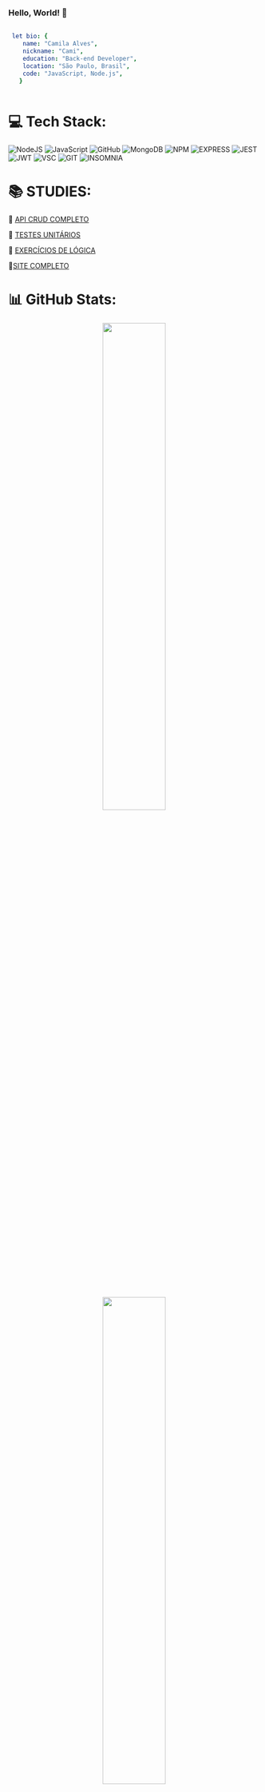 ### Hello, World! 👋

```yaml

 let bio: {
    name: "Camila Alves",
    nickname: "Cami",
    education: "Back-end Developer",
    location: "São Paulo, Brasil",
    code: "JavaScript, Node.js",
   }
   
   ```

 ##  

# 💻 Tech Stack:
  ![NodeJS](https://img.shields.io/badge/node.js-6DA55F?style=for-the-badge&logo=node.js&logoColor=white)
  ![JavaScript](https://img.shields.io/badge/javascript-%23323330.svg?style=for-the-badge&logo=javascript&logoColor=%23F7DF1E)
  ![GitHub](https://img.shields.io/badge/GitHub-100000?style=for-the-badge&logo=github&logoColor=white)
  ![MongoDB](https://img.shields.io/badge/MongoDB-4EA94B?style=for-the-badge&logo=mongodb&logoColor=white)
  ![NPM](https://img.shields.io/badge/npm-CB3837?style=for-the-badge&logo=npm&logoColor=white)
  ![EXPRESS](https://img.shields.io/badge/Express.js-404D59?style=for-the-badge)
  ![JEST](https://img.shields.io/badge/Jest-323330?style=for-the-badge&logo=Jest&logoColor=white)
  ![JWT](https://img.shields.io/badge/json%20web%20tokens-323330?style=for-the-badge&logo=json-web-tokens&logoColor=pink)
  ![VSC](https://img.shields.io/badge/Visual_Studio_Code-0078D4?style=for-the-badge&logo=visual%20studio%20code&logoColor=white)
  ![GIT](https://img.shields.io/badge/GIT-E44C30?style=for-the-badge&logo=git&logoColor=white)
  ![INSOMNIA](https://img.shields.io/badge/Insomnia-4000BF?logo=insomnia&logoColor=white&style=for-the-badge)
##
# 📚 STUDIES:


📁 [API CRUD COMPLETO](https://github.com/Camavles/Projeto-carolina-de-jesus) 


📁 [TESTES UNITÁRIOS](https://github.com/reprograma/on18-tet-s15-automacao-teste/pull/3/commits/76b9d11433cf49fb1d141f8e75f9b27ce858a6c8#diff-b8d4b258010975a9463755140920929d5538e6d573d9c6bfd9479ab056df9f1e)


📁 [EXERCÍCIOS DE LÓGICA](https://github.com/reprograma/on18-tet-s5-pg-I/pull/60/commits/fa5b8a05d6121684c669708b9d15f68f406f1f75#diff-ad652465b50a5bff8b1e6ceadff4ec1d1671309edc594c76940b0f4a2ac70c83)
 
 
📁[SITE COMPLETO](https://camavles.github.io/docs/)
 
 ##
 # 📊 GitHub Stats:
 
 
 <div align="center">
   <a href="https://github.com/Camavles">
  <img width="50%" src="https://github-readme-streak-stats.herokuapp.com/?user=Camavles&theme=neon-dark&hide_border=false<br"/>
  <img width="50%" src="https://github-readme-stats.vercel.app/api?username=Camavles&count_private=true&theme=synthwave&show_icons=true">
    </div>
    
    
<!---

